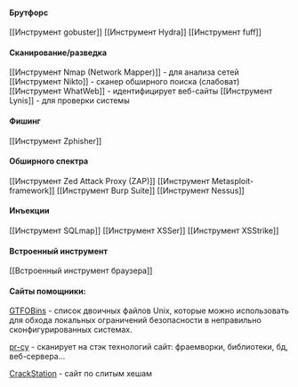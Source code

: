 

#### Брутфорс
[[Инструмент gobuster]]
[[Инструмент Hydra]]
[[Инструмент fuff]]
#### Сканирование/разведка
[[Инструмент Nmap (Network Mapper)]] - для анализа сетей
[[Инструмент Nikto]] - сканер обширного поиска (слабоват)
[[Инструмент WhatWeb]] - идентифицирует веб-сайты
[[Инструмент Lynis]] - для проверки системы 

#### Фишинг
[[Инструмент Zphisher]]

#### Обширного спектра
[[Инструмент Zed Attack Proxy (ZAP)]]
[[Инструмент Metasploit-framework]]
[[Инструмент Burp Suite]]
[[Инструмент Nessus]]

#### Инъекции
[[Инструмент SQLmap]]
[[Инструмент XSSer]]
[[Инструмент XSStrike]]

#### Встроенный инструмент 
[[Встроенный инструмент браузера]]

#### Сайты помощники: 
[GTFOBins](https://gtfobins.github.io/) - список двоичных файлов Unix, которые можно использовать для обхода локальных ограничений безопасности в неправильно сконфигурированных системах. 

[pr-cy]( https://pr-cy.ru/ ) - сканирует на стэк технологий сайт: фраемворки, библиотеки, бд, веб-сервера...

[CrackStation](https://crackstation.net/) - сайт по слитым хешам